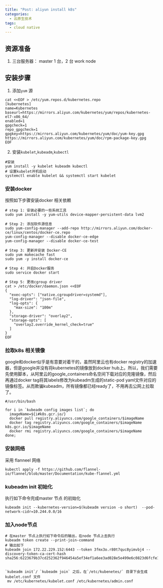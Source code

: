 ```yaml
---
title: "Post: aliyun install k8s"
categories:
  - 云原生技术
tags:
  - cloud native 
---
```


##  资源准备
1. 三台服务器： master 1 台，2 台 work node

## 安装步骤
1. 添加`yum` 源
```
cat <<EOF > /etc/yum.repos.d/kubernetes.repo
[kubernetes]
name=Kubernetes
baseurl=https://mirrors.aliyun.com/kubernetes/yum/repos/kubernetes-el7-x86_64/
enabled=1
gpgcheck=1
repo_gpgcheck=1
gpgkey=https://mirrors.aliyun.com/kubernetes/yum/doc/yum-key.gpg https://mirrors.aliyun.com/kubernetes/yum/doc/rpm-package-key.gpg
EOF
```
2. 安装`kubelet`,`kubeadm`,`kubectl`
```
#安装
yum install -y kubelet kubeadm kubectl
# 设置kubelet开机启动
systemctl enable kubelet && systemctl start kubelet
```
### 安装docker
按照如下步骤安装docker 相关依赖
```
# step 1: 安装必要的一些系统工具
sudo yum install -y yum-utils device-mapper-persistent-data lvm2

# Step 2: 添加软件源信息
sudo yum-config-manager --add-repo http://mirrors.aliyun.com/docker-ce/linux/centos/docker-ce.repo
yum-config-manager --disable docker-ce-edge
yum-config-manager --disable docker-ce-test

# Step 3: 更新并安装 Docker-CE
sudo yum makecache fast
sudo yum -y install docker-ce

# Step 4: 开启Docker服务
sudo service docker start

# Step 5: 更改cgroup driver
cat > /etc/docker/daemon.json <<EOF
{
  "exec-opts": ["native.cgroupdriver=systemd"],
  "log-driver": "json-file",
  "log-opts": {
    "max-size": "100m"
  },
  "storage-driver": "overlay2",
  "storage-opts": [
    "overlay2.override_kernel_check=true"
  ]
}
EOF
```
### 拉取k8s 相关镜像
google和docker似乎是有意要对着干的，虽然阿里云也有docker registry的加速器，但是google并没有将kubernetes的镜像放到docker hub上。所以，我们需要先使用脚本，从阿里云的google_containers命名空间下载对应的克隆镜像，然后再通过docker tag将其labels修改为kubeadm生成的static-pod yaml文件对应的镜像标签。从而欺骗kubeadm，所有镜像都已经ready了，不用再去公网上拉取了。
```
#/usr/bin/bash

for i in `kubeadm config images list`; do 
  imageName=${i#k8s.gcr.io/}
  docker pull registry.aliyuncs.com/google_containers/$imageName
  docker tag registry.aliyuncs.com/google_containers/$imageName k8s.gcr.io/$imageName
  docker rmi registry.aliyuncs.com/google_containers/$imageName
done;
```
### 安装网络

采用 flanneel 网络
```
kubectl apply -f https://github.com/flannel-io/flannel/blob/master/Documentation/kube-flannel.yml
```
### kubeadm init 初始化
执行如下命令完成master 节点 的初始化
```
kubeadm init --kubernetes-version=$(kubeadm version -o short)  --pod-network-cidr=10.244.0.0/16
```
### 加入node节点

```
# 在master 节点上执行如下命令后的输出，在node 节点上去执行
kubeadm token create --print-join-command
# 输出如下
kubeadm join 172.22.229.152:6443 --token 3fmx3o.r80t7quc8yimvbj4 --discovery-token-ca-cert-hash sha256:6223679b37cd252362f946454a5ef34ef1a6ee3ad028e5e499e6c0823d6fcfe1 


`kubeadm init`/ `kubeadm join` 之后，在`/etc/kubenetes/` 目录下会生成kubelet.conf 文件
 mv /etc/kubernetes/kubelet.conf /etc/kubernetes/admin.conf
 

```